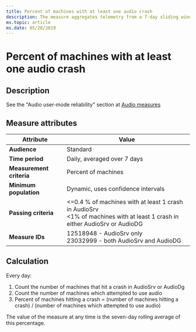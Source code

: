 ```yaml
---
title: Percent of machines with at least one audio crash
description: The measure aggregates telemetry from a 7-day sliding window into a percentage of machines that have at least one audio crash in AudioSrv.dll or AudioDG.exe
ms.topic: article
ms.date: 05/20/2019
---
```


# Percent of machines with at least one audio crash

## Description

See the "Audio user-mode reliability" section at [Audio measures](audio-measures.md)

## Measure attributes

|Attribute|Value|
|----|----|
|**Audience**|Standard|
|**Time period**|Daily, averaged over 7 days|
|**Measurement criteria**|Percent of machines|
|**Minimum population**|Dynamic, uses confidence intervals|
|**Passing criteria**|<=0.4 % of machines with at least 1 crash in AudioSrv<br/><1% of machines with at least 1 crash in either AudioSrv or AudioDG|
|**Measure IDs**|12518948 - AudioSrv only<br/>23032999 - both AudioSrv and AudioDG|

## Calculation

Every day:
1. Count the number of machines that hit a crash in AudioSrv or AudioDg
1. Count the number of machines which attempted to use audio
1. Percent of machines hitting a crash = (number of machines hitting a crash) / (number of machines which attempted to use audio)

The value of the measure at any time is the seven-day rolling average of this percentage.
